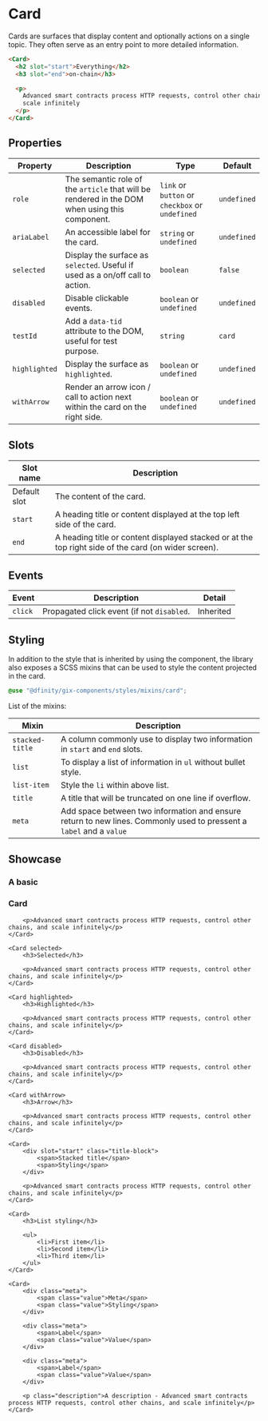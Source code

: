 <script lang="ts">
    import Card from "$lib/components/Card.svelte";
</script>

# Card

Cards are surfaces that display content and optionally actions on a single topic. They often serve as an entry point to more detailed information.

```html
<Card>
  <h2 slot="start">Everything</h2>
  <h3 slot="end">on-chain</h3>

  <p>
    Advanced smart contracts process HTTP requests, control other chains, and
    scale infinitely
  </p>
</Card>
```

## Properties

| Property      | Description                                                                                    | Type                                            | Default     |
| ------------- | ---------------------------------------------------------------------------------------------- | ----------------------------------------------- | ----------- |
| `role`        | The semantic role of the `article` that will be rendered in the DOM when using this component. | `link` or `button` or `checkbox` or `undefined` | `undefined` |
| `ariaLabel`   | An accessible label for the card.                                                              | `string` or `undefined`                         | `undefined` |
| `selected`    | Display the surface as `selected`. Useful if used as a on/off call to action.                  | `boolean`                                       | `false`     |
| `disabled`    | Disable clickable events.                                                                      | `boolean` or `undefined`                        | `undefined` |
| `testId`      | Add a `data-tid` attribute to the DOM, useful for test purpose.                                | `string`                                        | `card`      |
| `highlighted` | Display the surface as `highlighted`.                                                          | `boolean` or `undefined`                        | `undefined` |
| `withArrow`   | Render an arrow icon / call to action next within the card on the right side.                  | `boolean` or `undefined`                        | `undefined` |

## Slots

| Slot name    | Description                                                                                          |
| ------------ | ---------------------------------------------------------------------------------------------------- |
| Default slot | The content of the card.                                                                             |
| `start`      | A heading title or content displayed at the top left side of the card.                               |
| `end`        | A heading title or content displayed stacked or at the top right side of the card (on wider screen). |

## Events

| Event   | Description                                | Detail    |
| ------- | ------------------------------------------ | --------- |
| `click` | Propagated click event (if not `disabled`. | Inherited |

## Styling

In addition to the style that is inherited by using the component, the library also exposes a SCSS mixins that can be used to style the content projected in the card.

```scss
@use "@dfinity/gix-components/styles/mixins/card";
```

List of the mixins:

| Mixin           | Description                                                                                                         |
| --------------- | ------------------------------------------------------------------------------------------------------------------- |
| `stacked-title` | A column commonly use to display two information in `start` and `end` slots.                                        |
| `list`          | To display a list of information in `ul` without bullet style.                                                      |
| `list-item`     | Style the `li` within above list.                                                                                   |
| `title`         | A title that will be truncated on one line if overflow.                                                             |
| `meta`          | Add space between two information and ensure return to new lines. Commonly used to pressent a `label` and a `value` |

## Showcase

<div class="card-grid" style="margin-top: var(--padding)">
    <Card>
        <h3 slot="start">A basic</h3>
        <h3 slot="end">Card</h3>

        <p>Advanced smart contracts process HTTP requests, control other chains, and scale infinitely</p>
    </Card>

    <Card selected>
        <h3>Selected</h3>

        <p>Advanced smart contracts process HTTP requests, control other chains, and scale infinitely</p>
    </Card>

    <Card highlighted>
        <h3>Highlighted</h3>

        <p>Advanced smart contracts process HTTP requests, control other chains, and scale infinitely</p>
    </Card>

    <Card disabled>
        <h3>Disabled</h3>

        <p>Advanced smart contracts process HTTP requests, control other chains, and scale infinitely</p>
    </Card>

    <Card withArrow>
        <h3>Arrow</h3>

        <p>Advanced smart contracts process HTTP requests, control other chains, and scale infinitely</p>
    </Card>

    <Card>
        <div slot="start" class="title-block">
            <span>Stacked title</span>
            <span>Styling</span>
        </div>

        <p>Advanced smart contracts process HTTP requests, control other chains, and scale infinitely</p>
    </Card>

    <Card>
        <h3>List styling</h3>

        <ul>
            <li>First item</li>
            <li>Second item</li>
            <li>Third item</li>
        </ul>
    </Card>

    <Card>
        <div class="meta">
            <span class="value">Meta</span>
            <span class="value">Styling</span>
        </div>

        <div class="meta">
            <span>Label</span>
            <span class="value">Value</span>
        </div>

        <div class="meta">
            <span>Label</span>
            <span class="value">Value</span>
        </div>

        <p class="description">A description - Advanced smart contracts process HTTP requests, control other chains, and scale infinitely</p>
    </Card>

</div>

<style lang="scss">
  @use "../../../lib/styles/mixins/card";

  .title-block {
    @include card.stacked-title;
    @include card.title;
  }

  ul {
    @include card.list;
  }

  li {
    @include card.list-item;
  }

  .meta {
    @include card.meta;
  }
</style>
